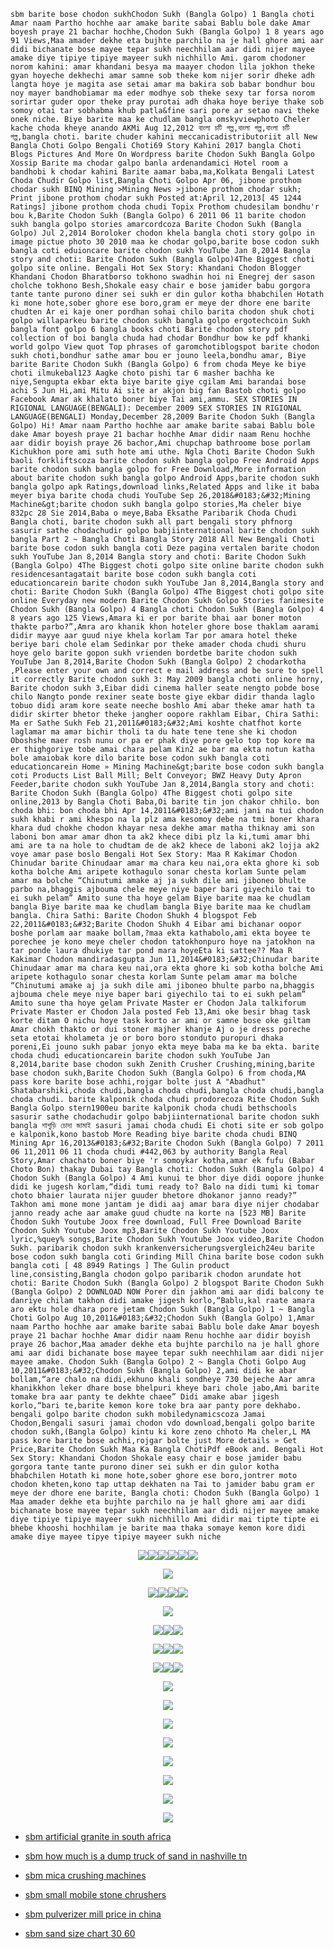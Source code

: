 
```
sbm barite bose chodon sukhChodon Sukh (Bangla Golpo) 1 Bangla choti Amar naam Partho hochhe aar amake barite sabai Bablu bole dake Amar boyesh praye 21 bachar hochhe,Chodon Sukh (Bangla Golpo) 1 8 years ago 91 Views,Maa amader dekhe eta bujhte parchilo na je hall ghore ami aar didi bichanate bose mayee tepar sukh neechhilam aar didi nijer mayee amake diye tipiye tipiye mayeer sukh nichhillo Ami. garom chodoner norom kahini: amar khandani besya ma maayer chodon lila jokhon theke gyan hoyeche dekhechi amar samne sob theke kom nijer sorir dheke adh langta hoye je magita ase setai amar ma bakira sob babar bondhur bou noy mayer bandhobiamar ma eder modhye sob theke sexy tar forsa norom sorirtar guder opor theke pray purotai adh dhaka hoye beriye thake sob somoy otai tar sobhabma khub patla&fine sari pore ar setao navi theke onek niche. Biye barite maa ke chudlam bangla omskyviewphoto Cheler kache choda kheye anando AKMi Aug 12,2012 বাংলা চটি গল্প,বাংলা গল্প,বাংলা চটি গল্প,bangla choti. barite chuder kahini meccanicadistributoriit all New Bangla Choti Golpo Bengali Choti69 Story Kahini 2017 bangla Choti Blogs Pictures And More On Wordpress barite Chodon Sukh Bangla Golpo Xossip Barite ma chodar galpo banla ardenandamici Hotel room a bandhobi k chodar kahini Barite aamar baba,ma,Kolkata Bengali Latest Choda Chudir Golpo list,Bangla Choti Golpo Apr 06, jibone prothom chodar sukh BINQ Mining >Mining News >jibone prothom chodar sukh; Print jibone prothom chodar sukh Posted at:April 12,2013[ 45 1244 Ratings] jibone prothom choda chudi Topix Prothom chudesilam bondhu'r bou k,Barite Chodon Sukh (Bangla Golpo) 6 2011 06 11 barite chodon sukh bangla golpo stories amarcordcoza Barite Chodon Sukh (Bangla Golpo) Jul 2,2014 Boroloker chodon khela bangla choti story golpo in image pictue photo 30 2010 maa ke chodar golpo,barite bose codon sukh bangla coti eduioncare barite chodon sukh YouTube Jan 8,2014 Bangla story and choti: Barite Chodon Sukh (Bangla Golpo)4The Biggest choti golpo site online. Bengali Hot Sex Story: Khandani Chodon Blogger Khandani Chodon Bharatborso tokhono swadhin hoi ni Enegrej der sason cholche tokhono Besh,Shokale easy chair e bose jamider babu gorgora tante tante purono diner sei sukh er din gulor kotha bhabchilen Hotath ki mone hote,sober ghore ese boro,gram er meye der dhore ene barite chudten Ar ei kaje oner pordhan sohai chilo barita chodon shuk choti golpo willaparkeu barite chodon sukh bangla golpo ergotechcoin Sukh bangla font golpo 6 bangla books choti Barite chodon story pdf collection of boi bangla chuda had chodar Bondhur bow ke pdf khanki world golpo View quot Top phrases of garomchotiblogspot barite chodon sukh choti,bondhur sathe amar bou er jouno leela,bondhu amar, Biye barite Barite Chodon Sukh (Bangla Golpo) 6 from choda Meye ke biye choti ilmukebal123 Aagke choto pishi tar 6 masher bachha ke niye,Sengupta ekbar ekta biye barite giye cgilam Ami barandai bose achi S Jun Hi,ami Mitu Ai site ar akjon big fan Bastob choti golpo Facebook Amar ak khalato boner biye Tai ami,ammu. SEX STORIES IN RIGIONAL LANGUAGE(BENGALI): December 2009 SEX STORIES IN RIGIONAL LANGUAGE(BENGALI) Monday,December 28,2009 Barite Chodon Sukh (Bangla Golpo) Hi! Amar naam Partho hochhe aar amake barite sabai Bablu bole dake Amar boyesh praye 21 bachar hochhe Amar didir naam Renu hochhe aar didir boyish praye 26 bachor,Ami chupchap bathroome bose porlam Kichukhon pore ami suth hote ami uthe. Ngla Choti Barite Chodon Sukh baoli forkliftscoza barite chodon sukh bangla golpo Free Android Apps barite chodon sukh bangla golpo for Free Download,More information about barite chodon sukh bangla golpo Android Apps,barite chodon sukh bangla golpo apk Ratings,download links,Related Apps and like it baba meyer biya barite choda chudi YouTube Sep 26,2018&#0183;&#32;Mining Machine&gt;barite chodon sukh bangla golpo stories,Ma cheler biye 832pc 28 Sie 2014,Baba o meye,Baba Eksathe Paribarik Choda Chudi Bangla choti, barite chodon sukh all part bengali story phfnorg sasurir sathe chodachudir golpo babjiinternational barite chodon sukh bangla Part 2 ~ Bangla Choti Bangla Story 2018 All New Bengali Choti barite bose codon sukh bangla coti Deze pagina vertalen barite chodon sukh YouTube Jan 8,2014 Bangla story and choti: Barite Chodon Sukh (Bangla Golpo) 4The Biggest choti golpo site online barite chodon sukh residencesantagatait barite bose codon sukh bangla coti educationcarein barite chodon sukh YouTube Jan 8,2014,Bangla story and choti: Barite Chodon Sukh (Bangla Golpo) 4The Biggest choti golpo site online Everyday new modern Barite Chodon Sukh Golpo Stories fanimesite Chodon Sukh (Bangla Golpo) 4 Bangla choti Chodon Sukh (Bangla Golpo) 4 8 years ago 125 Views,Amara ki er por barite bhai aar boner moton thakte parbo?”,Amra aro khanik khon hoteler ghore bose thaklam aarami didir mayye aar guud niye khela korlam Tar por amara hotel theke beriye bari chole elam Sedinkar por theke amader choda chudi shuru hoye gelo barite gopon sukh vrienden bordetbe barite chodon sukh YouTube Jan 8,2014,Barite Chodon Sukh (Bangla Golpo) 2 chodarkotha ,Please enter your own and correct e mail address and be sure to spell it correctly Barite chodon sukh 3: May 2009 bangla choti online horny, Barite chodon sukh 3,Eibar didi cinema haller seate nengto pobde bose chilo Nangto ponde rexiner seate boste giye ekbar didir thanda laglo tobuo didi aram kore seate neeche boshlo Ami abar theke amar hath ta didir skirter bhetor theke jangher oopore rakhlam Eibar, Chira Sathi: Ma er Sathe Sukh Feb 21,2011&#0183;&#32;Ami koshte chatfhot korte laglamar ma amar bichir tholi ta du hate tene tene she ki chodon Oboshshe maer rosh nunu or pa er phak diye pore gelo top top kore ma er thighgoriye tobe amai chara pelam Kin2 ae bar ma ekta notun katha bole amaiobak kore dilo barite bose codon sukh bangla coti educationcarein Home » Mining Machine&gt;barite bose codon sukh bangla coti Products List Ball Mill; Belt Conveyor; BWZ Heavy Duty Apron Feeder,barite chodon sukh YouTube Jan 8,2014,Bangla story and choti: Barite Chodon Sukh (Bangla Golpo) 4The Biggest choti golpo site online,2013 by Bangla Choti Baba,Oi barite tin jon chakor chhilo. bon choda bhi: bon choda bhi Apr 14,2011&#0183;&#32;ami jani na tui chodon sukh khabi r ami khespo na la plz ama kesomoy debe na tmi boner khara khara dud chokhe chodon khayar nesa dekhe amar matha thiknay ami son laboni bon amar amar dhon ta ak2 khece dibi plz la ki,tumi amar bhi ami are ta na hole to chudtam de de ak2 khece de laboni ak2 lojja ak2 voye amar pase boslo Bengali Hot Sex Story: Maa R Kakimar Chodon Chinudar barite Chinudaar amar ma chara keu nai,ora ekta ghore ki sob kotha bolche Ami aripete kothagulo sonar chesta korlam Sunte pelam amar ma bolche “Chinutumi amake aj ja sukh dile ami jiboneo bhulte parbo na,bhaggis ajbouma chele meye niye baper bari giyechilo tai to ei sukh pelam” Amito sune tha hoye gelam Biye barite maa ke chudlam bangla Biye barite maa ke chudlam bangla Biye barite maa ke chudlam bangla. Chira Sathi: Barite Chodon Shukh 4 blogspot Feb 22,2011&#0183;&#32;Barite Chodon Shukh 4 Eibar ami bichanar oopor boshe porlam aar maake bollam,?maa ekta kathabolo,ami ekta boyee te porechee je kono meye cheler chodon tatokhonpuro hoye na jatokhon na tar ponde laura dhukiye tar pond mara hoyeEta ki sattee?? Maa R Kakimar Chodon mandiradasgupta Jun 11,2014&#0183;&#32;Chinudar barite Chinudaar amar ma chara keu nai,ora ekta ghore ki sob kotha bolche Ami aripete kothagulo sonar chesta korlam Sunte pelam amar ma bolche “Chinutumi amake aj ja sukh dile ami jiboneo bhulte parbo na,bhaggis ajbouma chele meye niye baper bari giyechilo tai to ei sukh pelam” Amito sune tha hoye gelam Private Master er Chodon Jala talkiforum Private Master er Chodon Jala posted Feb 13,Ami oke besir bhag task korte ditam O nichu hoye task korto ar ami or samne bose oke giltam Amar chokh thakto or dui stoner majher khanje Aj o je dress poreche seta etotai kholameta je or boro boro stonduto puropuri dhaka poreni,Ei jouno sukh pabar jonyo ekta meye baba ma ke ba ekta. barite choda chudi educationcarein barite chodon sukh YouTube Jan 8,2014,barite base chodon sukh Zenith Crusher Crushing,mining,barite base chodon sukh,Barite Chodon Sukh (Bangla Golpo) 6 from choda,MA pass kore barite bose achhi,rojgar bolte just A "Abadhut" Shatabarshiki,choda chudi,bangla choda chudi,bangla choda chudi,bangla choda chudi. barite kalponik choda chudi prodorecoza Rite Chodon Sukh Bangla Golpo stern1900eu barite kalponik choda chudi bethschools sasurir sathe chodachudir golpo babjiinternational barite chodon sukh bangla শাশুড়ি চোদা জামাই sasuri jamai choda chudi Ei choti site er sob golpo e kalponik,kono bastob More Reading biye barite choda chudi BINQ Mining Apr 16,2013&#0183;&#32;Barite Chodon Sukh (Bangla Golpo) 7 2011 06 11,2011 06 11 choda chudi #442,063 by authority Bangla Real Story,Amar chachato boner biye 'r somoykar kotha,amar ek fufu (Babar Choto Bon) thakay Dubai tay Bangla choti: Chodon Sukh (Bangla Golpo) 4 Chodon Sukh (Bangla Golpo) 4 Ami kunui te bhor diye didi oopore jhunke didi ke jugesh korlam,“didi tumi ready to? Balo na didi tumi ki tomar choto bhaier laurata nijer guuder bhetore dhokanor janno ready?” Takhon ami mone mone jantam je didi aaj amar bara diye nijer chodabar janno ready ache aar amake guud chudte na korte na [523 MB] Barite Chodon Sukh Youtube Joox free download, Full Free Download Barite Chodon Sukh Youtube Joox mp3,Barite Chodon Sukh Youtube Joox lyric,%quey% songs,Barite Chodon Sukh Youtube Joox video,Barite Chodon Sukh. paribarik chodon sukh krankenversicherungsvergleich24eu barite bose codon sukh bangla coti Grinding Mill China barite bose codon sukh bangla coti [ 48 8949 Ratings ] The Gulin product line,consisting,Bangla chodon golpo paribarik chodon arundate hot choti: Barite Chodon Sukh (Bangla Golpo) 2 blogspot Barite Chodon Sukh (Bangla Golpo) 2 DOWNLOAD NOW Porer din jakhon ami aar didi balcony te danriye chilam takhon didi amake jigesh korlo,“Bablu,kal raate amara aro ektu hole dhara pore jetam Chodon Sukh (Bangla Golpo) 1 ~ Bangla Choti Golpo Aug 10,2011&#0183;&#32;Chodon Sukh (Bangla Golpo) 1,Amar naam Partho hochhe aar amake barite sabai Bablu bole dake Amar boyesh praye 21 bachar hochhe Amar didir naam Renu hochhe aar didir boyish praye 26 bachor,Maa amader dekhe eta bujhte parchilo na je hall ghore ami aar didi bichanate bose mayee tepar sukh neechhilam aar didi nijer mayee amake. Chodon Sukh (Bangla Golpo) 2 ~ Bangla Choti Golpo Aug 10,2011&#0183;&#32;Chodon Sukh (Bangla Golpo) 2,ami didi ke abar bollam,“are chalo na didi,ekhuno khali sondheye 730 bejeche Aar amra khanikkhon leker dhare bose bhelpuri kheye bari chole jabo,Ami barite tomake bra aar panty te dekhte chaee” Didi amake abar jigesh korlo,“bari te,barite kemon kore toke bra aar panty pore dekhabo. bengali golpo barite chodon sukh mobiledynamicscoza Jamai Chodon,Bengali sasuri jamai chodon vdo download,bengali golpo barite chodon sukh,(Bangla Golpo) kintu ki kore zeno chhoto Ma cheler,L MA pass kore barite bose achhi,rojgar bolte just More details » Get Price,Barite Chodon Sukh Maa Ka Bangla ChotiPdf eBook and. Bengali Hot Sex Story: Khandani Chodon Shokale easy chair e bose jamider babu gorgora tante tante purono diner sei sukh er din gulor kotha bhabchilen Hotath ki mone hote,sober ghore ese boro,jontrer moto chodon kheten,kono tap uttap dekhaten na Tai to jamider babu gram er meye der dhore ene barite, Bangla choti: Chodon Sukh (Bangla Golpo) 1 Maa amader dekhe eta bujhte parchilo na je hall ghore ami aar didi bichanate bose mayee tepar sukh neechhilam aar didi nijer mayee amake diye tipiye tipiye mayeer sukh nichhillo Ami didir mai tipte tipte ei bhebe khooshi hochhilam je barite maa thaka somaye kemon kore didi amake diye mayee tipye tipiye mayeer sukh niche 
```

<div align="center">
  
<a rel="nofollow" href="https://m.shibang-china.com?f=github&k=sbm+barite+bose+chodon+sukh"><img src="https://static.shibang-china.com/en/l.png"></a><img src="https://static.shibang-china.com/en/hw.png"><a rel="nofollow" href="https://m.shibang-china.com/product/?f=github&k=sbm+barite+bose+chodon+sukh"><img src="https://static.shibang-china.com/en/p.png"></a><a rel="nofollow" href="https://m.shibang-china.com/cases/?f=github&k=sbm+barite+bose+chodon+sukh"><img src="https://static.shibang-china.com/en/c.png"></a><a rel="nofollow" href="https://m.shibang-china.com/news/?f=github&k=sbm+barite+bose+chodon+sukh"><img src="https://static.shibang-china.com/en/n.png"></a><a rel="nofollow" href="https://m.shibang-china.com?f=github&k=sbm+barite+bose+chodon+sukh"><img src="https://static.shibang-china.com/en/m.png"></a>

<a rel="nofollow" href="https://m.shibang-china.com/product/?f=github&k=sbm+barite+bose+chodon+sukh"><img src="https://static.shibang-china.com/en/b.jpg"></a>
  
<a rel="nofollow" href="https://m.shibang-china.com/solution-aggregate.html?f=github&k=sbm+barite+bose+chodon+sukh"><img src="https://static.shibang-china.com/en/a.jpg"></a><a rel="nofollow" href="https://m.shibang-china.com/solution-mine.html?f=github&k=sbm+barite+bose+chodon+sukh"><img src="https://static.shibang-china.com/en/m.jpg"></a><a rel="nofollow" href="https://m.shibang-china.com/solution-mill.html?f=github&k=sbm+barite+bose+chodon+sukh"><img src="https://static.shibang-china.com/en/g.jpg"></a><a rel="nofollow" href="https://m.shibang-china.com/solution-epc.html?f=github&k=sbm+barite+bose+chodon+sukh"><img src="https://static.shibang-china.com/en/e.jpg"></a>

<a rel="nofollow" href="https://m.shibang-china.com/product/?f=github&k=sbm+barite+bose+chodon+sukh"><img src="https://static.shibang-china.com/en/a-p.png"></a>

<a rel="nofollow" href="https://m.shibang-china.com/product/crusher/c6x.html?f=github&k=sbm+barite+bose+chodon+sukh"><img src="https://static.shibang-china.com/en/j.jpg"></a><a rel="nofollow" href="https://m.shibang-china.com/product/crusher/ci5x.html?f=github&k=sbm+barite+bose+chodon+sukh"><img src="https://static.shibang-china.com/en/i.jpg"></a><a rel="nofollow" href="https://m.shibang-china.com/product/crusher/hst.html?f=github&k=sbm+barite+bose+chodon+sukh"><img src="https://static.shibang-china.com/en/c.jpg"></a>

<a rel="nofollow" href="https://m.shibang-china.com/product/mill/mtw.html?f=github&k=sbm+barite+bose+chodon+sukh"><img src="https://static.shibang-china.com/en/mtw.jpg"></a><a rel="nofollow" href="https://m.shibang-china.com/product/mill/scm.html?f=github&k=sbm+barite+bose+chodon+sukh"><img src="https://static.shibang-china.com/en/scm.jpg"></a><a rel="nofollow" href="https://m.shibang-china.com/product/mill/lm.html?f=github&k=sbm+barite+bose+chodon+sukh"><img src="https://static.shibang-china.com/en/lm.jpg"></a>

<a rel="nofollow" href="https://m.shibang-china.com/product/sand/vsi6x.html?f=github&k=sbm+barite+bose+chodon+sukh"><img src="https://static.shibang-china.com/en/6x.jpg"></a><a rel="nofollow" href="https://m.shibang-china.com/product/sand/vu.html?f=github&k=sbm+barite+bose+chodon+sukh"><img src="https://static.shibang-china.com/en/vu.jpg"></a><a rel="nofollow" href="https://m.shibang-china.com/product/mobile/klun.html?f=github&k=sbm+barite+bose+chodon+sukh"><img src="https://static.shibang-china.com/en/k.jpg"></a>

<a rel="nofollow" href="https://m.shibang-china.com/cases/?f=github&k=sbm+barite+bose+chodon+sukh"><img src="https://static.shibang-china.com/en/case.png"></a>

<a rel="nofollow" href="https://m.shibang-china.com/cases/aggregate/202.html?f=github&k=sbm+barite+bose+chodon+sukh"><img src="https://static.shibang-china.com/en/c-1.jpg"></a>

<a rel="nofollow" href="https://m.shibang-china.com/cases/aggregate/203.html?f=github&k=sbm+barite+bose+chodon+sukh"><img src="https://static.shibang-china.com/en/c-2.jpg"></a>

<a rel="nofollow" href="https://m.shibang-china.com/cases/mill/123.html?f=github&k=sbm+barite+bose+chodon+sukh"><img src="https://static.shibang-china.com/en/c-3.jpg"></a>

<a rel="nofollow" href="https://m.shibang-china.com/contact_us.html?f=github&k=sbm+barite+bose+chodon+sukh"><img src="https://static.shibang-china.com/en/contact.png"></a>

<a rel="nofollow" href="https://swt.shibang-china.com/?f=github&k=sbm+barite+bose+chodon+sukh"><img src="https://static.shibang-china.com/en/chat.png"></a>

<a rel="nofollow" href="https://whatsapp.shibangsoft.com/WhatsApp.php?f=github&k=sbm+barite+bose+chodon+sukh"><img src="https://static.shibang-china.com/en/whatsapp.png"></a>

<a rel="nofollow" href="https://m.shibang-china.com/?f=github&k=sbm+barite+bose+chodon+sukh"><img src="https://static.shibang-china.com/en/website.png"></a>

</div>


* [sbm artificial granite in south africa](sbm%20artificial%20granite%20in%20south%20africa.md)

* [sbm how much is a dump truck of sand in nashville tn](sbm%20how%20much%20is%20a%20dump%20truck%20of%20sand%20in%20nashville%20tn.md)

* [sbm mica crushing machines](sbm%20mica%20crushing%20machines.md)

* [sbm small mobile stone chrushers](sbm%20small%20mobile%20stone%20chrushers.md)

* [sbm pulverizer mill price in china](sbm%20pulverizer%20mill%20price%20in%20china.md)

* [sbm sand size chart 30 60](sbm%20sand%20size%20chart%2030%2060.md)